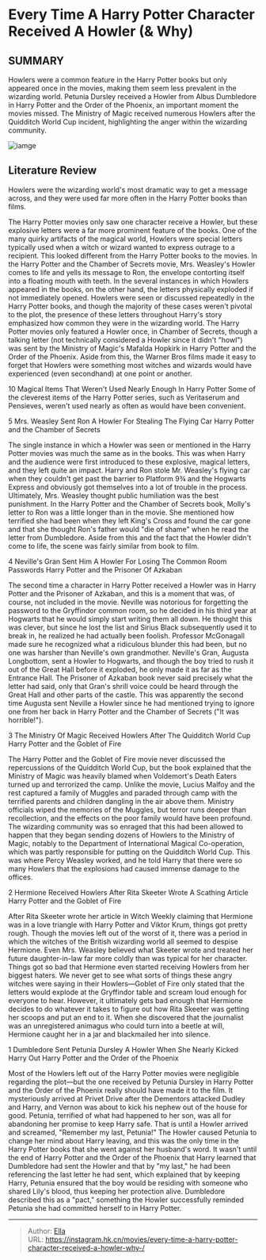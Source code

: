 # Every Time A Harry Potter Character Received A Howler (&amp; Why) 


## SUMMARY 


 Howlers were a common feature in the Harry Potter books but only appeared once in the movies, making them seem less prevalent in the wizarding world. 
 Petunia Dursley received a Howler from Albus Dumbledore in Harry Potter and the Order of the Phoenix, an important moment the movies missed. 
 The Ministry of Magic received numerous Howlers after the Quidditch World Cup incident, highlighting the anger within the wizarding community. 

![iamge](https://static1.srcdn.com/wordpress/wp-content/uploads/2024/01/harry-potter-howlers-ron-weasley.png)

## Literature Review

Howlers were the wizarding world&#39;s most dramatic way to get a message across, and they were used far more often in the Harry Potter books than films.




The Harry Potter movies only saw one character receive a Howler, but these explosive letters were a far more prominent feature of the books. One of the many quirky artifacts of the magical world, Howlers were special letters typically used when a witch or wizard wanted to express outrage to a recipient. This looked different from the Harry Potter books to the movies. In the Harry Potter and the Chamber of Secrets movie, Mrs. Weasley&#39;s Howler comes to life and yells its message to Ron, the envelope contorting itself into a floating mouth with teeth. In the several instances in which Howlers appeared in the books, on the other hand, the letters physically exploded if not immediately opened.
Howlers were seen or discussed repeatedly in the Harry Potter books, and though the majority of these cases weren&#39;t pivotal to the plot, the presence of these letters throughout Harry&#39;s story emphasized how common they were in the wizarding world. The Harry Potter movies only featured a Howler once, in Chamber of Secrets, though a talking letter (not technically considered a Howler since it didn&#39;t &#34;howl&#34;) was sent by the Ministry of Magic&#39;s Mafalda Hopkirk in Harry Potter and the Order of the Phoenix. Aside from this, the Warner Bros films made it easy to forget that Howlers were something most witches and wizards would have experienced (even secondhand) at one point or another.
            
 
 10 Magical Items That Weren&#39;t Used Nearly Enough In Harry Potter 
Some of the cleverest items of the Harry Potter series, such as Veritaserum and Pensieves, weren&#39;t used nearly as often as would have been convenient.












 








 5  Mrs. Weasley Sent Ron A Howler For Stealing The Flying Car 
Harry Potter and the Chamber of Secrets


 







The single instance in which a Howler was seen or mentioned in the Harry Potter movies was much the same as in the books. This was when Harry and the audience were first introduced to these explosive, magical letters, and they left quite an impact. Harry and Ron stole Mr. Weasley&#39;s flying car when they couldn&#39;t get past the barrier to Platform 9¾ and the Hogwarts Express and obviously got themselves into a lot of trouble in the process. Ultimately, Mrs. Weasley thought public humiliation was the best punishment.
In the Harry Potter and the Chamber of Secrets book, Molly&#39;s letter to Ron was a little longer than in the movie. She mentioned how terrified she had been when they left King&#39;s Cross and found the car gone and that she thought Ron&#39;s father would &#34;die of shame&#34; when he read the letter from Dumbledore. Aside from this and the fact that the Howler didn&#39;t come to life, the scene was fairly similar from book to film.





 4  Neville&#39;s Gran Sent Him A Howler For Losing The Common Room Passwords 
Harry Potter and the Prisoner Of Azkaban
        

The second time a character in Harry Potter received a Howler was in Harry Potter and the Prisoner of Azkaban, and this is a moment that was, of course, not included in the movie. Neville was notorious for forgetting the password to the Gryffindor common room, so he decided in his third year at Hogwarts that he would simply start writing them all down. He thought this was clever, but since he lost the list and Sirius Black subsequently used it to break in, he realized he had actually been foolish. Professor McGonagall made sure he recognized what a ridiculous blunder this had been, but no one was harsher than Neville&#39;s own grandmother.
Neville&#39;s Gran, Augusta Longbottom, sent a Howler to Hogwarts, and though the boy tried to rush it out of the Great Hall before it exploded, he only made it as far as the Entrance Hall. The Prisoner of Azkaban book never said precisely what the letter had said, only that Gran&#39;s shrill voice could be heard through the Great Hall and other parts of the castle. This was apparently the second time Augusta sent Neville a Howler since he had mentioned trying to ignore one from her back in Harry Potter and the Chamber of Secrets (&#34;It was horrible!&#34;).





 3  The Ministry Of Magic Received Howlers After The Quidditch World Cup 
Harry Potter and the Goblet of Fire
        

The Harry Potter and the Goblet of Fire movie never discussed the repercussions of the Quidditch World Cup, but the book explained that the Ministry of Magic was heavily blamed when Voldemort&#39;s Death Eaters turned up and terrorized the camp. Unlike the movie, Lucius Malfoy and the rest captured a family of Muggles and paraded through camp with the terrified parents and children dangling in the air above them. Ministry officials wiped the memories of the Muggles, but terror runs deeper than recollection, and the effects on the poor family would have been profound.
The wizarding community was so enraged that this had been allowed to happen that they began sending dozens of Howlers to the Ministry of Magic, notably to the Department of International Magical Co-operation, which was partly responsible for putting on the Quidditch World Cup. This was where Percy Weasley worked, and he told Harry that there were so many Howlers that the explosions had caused immense damage to the offices.





 2  Hermione Received Howlers After Rita Skeeter Wrote A Scathing Article 
Harry Potter and the Goblet of Fire
        

After Rita Skeeter wrote her article in Witch Weekly claiming that Hermione was in a love triangle with Harry Potter and Viktor Krum, things got pretty rough. Though the movies left out of the worst of it, there was a period in which the witches of the British wizarding world all seemed to despise Hermione. Even Mrs. Weasley believed what Skeeter wrote and treated her future daughter-in-law far more coldly than was typical for her character. Things got so bad that Hermione even started receiving Howlers from her biggest haters.
We never get to see what sorts of things these angry witches were saying in their Howlers—Goblet of Fire only stated that the letters would explode at the Gryffindor table and scream loud enough for everyone to hear. However, it ultimately gets bad enough that Hermione decides to do whatever it takes to figure out how Rita Skeeter was getting her scoops and put an end to it. When she discovered that the journalist was an unregistered animagus who could turn into a beetle at will, Hermione caught her in a jar and blackmailed her into silence.





 1  Dumbledore Sent Petunia Dursley A Howler When She Nearly Kicked Harry Out 
Harry Potter and the Order of the Phoenix
        

Most of the Howlers left out of the Harry Potter movies were negligible regarding the plot—but the one received by Petunia Dursley in Harry Potter and the Order of the Phoenix really should have made it to the film. It mysteriously arrived at Privet Drive after the Dementors attacked Dudley and Harry, and Vernon was about to kick his nephew out of the house for good. Petunia, terrified of what had happened to her son, was all for abandoning her promise to keep Harry safe. That is until a Howler arrived and screamed, &#34;Remember my last, Petunia!&#34;
The Howler caused Petunia to change her mind about Harry leaving, and this was the only time in the Harry Potter books that she went against her husband&#39;s word. It wasn&#39;t until the end of Harry Potter and the Order of the Phoenix that Harry learned that Dumbledore had sent the Howler and that by &#34;my last,&#34; he had been referencing the last letter he had sent, which explained that by keeping Harry, Petunia ensured that the boy would be residing with someone who shared Lily&#39;s blood, thus keeping her protection alive. Dumbledore described this as a &#34;pact,&#34; something the Howler successfully reminded Petunia she had committed herself to in Harry Potter.

---

> Author: [Ella](https://instagram.hk.cn/)  
> URL: https://instagram.hk.cn/movies/every-time-a-harry-potter-character-received-a-howler-why-/  

